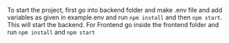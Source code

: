 To start the project, first go into backend folder and make .env file and add variables as given in example.env and run `npm install` and then `npm start`. This will start the backend.
For Frontend go inside the frontend folder and run `npm install` and `npm start`